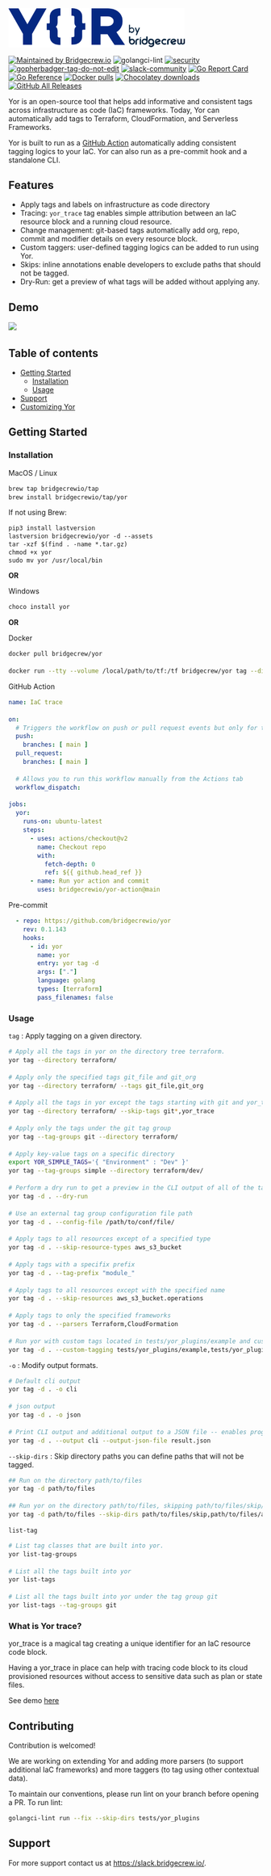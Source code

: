 <img src="https://raw.githubusercontent.com/bridgecrewio/yor/master/docs/yor-logo.png?" width="350">

[![Maintained by Bridgecrew.io](https://img.shields.io/badge/maintained%20by-bridgecrew.io-blueviolet)](https://bridgecrew.io/?utm_source=github&utm_medium=organic_oss&utm_campaign=yor)
![golangci-lint](https://github.com/bridgecrewio/yor/workflows/tests/badge.svg)
[![security](https://github.com/bridgecrewio/yor/actions/workflows/security.yml/badge.svg)](https://github.com/bridgecrewio/yor/actions/workflows/security.yml)
<a href='https://github.com/jpoles1/gopherbadger' target='_blank'>![gopherbadger-tag-do-not-edit](https://img.shields.io/badge/Go%20Coverage-82%25-brightgreen.svg?longCache=true&style=flat)</a>
[![slack-community](https://img.shields.io/badge/Slack-4A154B?style=plastic&logo=slack&logoColor=white)](https://slack.bridgecrew.io/)
[![Go Report Card](https://goreportcard.com/badge/github.com/bridgecrewio/yor)](https://goreportcard.com/report/github.com/bridgecrewio/yor)
[![Go Reference](https://pkg.go.dev/badge/github.com/bridgecrewio/yor.svg)](https://pkg.go.dev/github.com/bridgecrewio/yor)
[![Docker pulls](https://img.shields.io/docker/pulls/bridgecrew/yor.svg)](https://hub.docker.com/r/bridgecrew/yor)
[![Chocolatey downloads](https://img.shields.io/chocolatey/dt/yor?label=chocolatey_downloads)](https://community.chocolatey.org/packages/yor)
[![GitHub All Releases](https://img.shields.io/github/downloads/bridgecrewio/yor/total)](https://github.com/bridgecrewio/yor/releases)

Yor is an open-source tool that helps add informative and consistent tags across infrastructure as code (IaC) frameworks. Today, Yor can automatically add tags to Terraform, CloudFormation, and Serverless Frameworks.

Yor is built to run as a [GitHub Action](https://github.com/bridgecrewio/yor-action) automatically adding consistent tagging logics to your IaC. Yor can also run as a pre-commit hook and a standalone CLI.

## Features
* Apply tags and labels on infrastructure as code directory
* Tracing: ```yor_trace``` tag enables simple attribution between an IaC resource block and a running cloud resource.
* Change management: git-based tags automatically add org, repo, commit and modifier details on every resource block.  
* Custom taggers: user-defined tagging logics can be added to run using Yor.
* Skips: inline annotations enable developers to exclude paths that should not be tagged.
* Dry-Run: get a preview of what tags will be added without applying any.

## Demo
[![](docs/yor_tag_and_trace_recording.gif)](https://raw.githubusercontent.com/bridgecrewio/yor/main/docs/yor_tag_and_trace_recording.gif)

<!-- ### Attributing a directory with tags by user input
[![](docs/yor_terragoat_simple.gif)](https://raw.githubusercontent.com/bridgecrewio/yor/main/docs/yor_terragoat_simple.gif)

### Attributing a resource to an owner
[![](docs/yor_owner.gif)](https://raw.githubusercontent.com/bridgecrewio/yor/main/docs/yor_owner.gif)

### Change management tags
[![](docs/yor_git_tags.gif)](https://raw.githubusercontent.com/bridgecrewio/yor/main/docs/yor_git_tags.gif)

### Trace IaC code to cloud resource
[![](docs/yor_trace.gif)](https://raw.githubusercontent.com/bridgecrewio/yor/main/docs/yor_trace.gif)

### Trace cloud resource to IaC code
[![](docs/yor_file.gif)](https://raw.githubusercontent.com/bridgecrewio/yor/main/docs/yor_file.gif) -->

## **Table of contents**

- [Getting Started](#getting-started)
  - [Installation](#installation)
  - [Usage](#usage)
- [Support](#support)
- [Customizing Yor](CUSTOMIZE.md)

## Getting Started

### Installation
MacOS / Linux
```sh
brew tap bridgecrewio/tap
brew install bridgecrewio/tap/yor
```
If not using Brew:

```
pip3 install lastversion
lastversion bridgecrewio/yor -d --assets
tar -xzf $(find . -name *.tar.gz)
chmod +x yor
sudo mv yor /usr/local/bin
```

__OR__

Windows
```sh
choco install yor
```

__OR__

Docker
```sh
docker pull bridgecrew/yor

docker run --tty --volume /local/path/to/tf:/tf bridgecrew/yor tag --directory /tf
```


GitHub Action
```yaml
name: IaC trace

on:
  # Triggers the workflow on push or pull request events but only for the main branch
  push:
    branches: [ main ]
  pull_request:
    branches: [ main ]

  # Allows you to run this workflow manually from the Actions tab
  workflow_dispatch:

jobs:
  yor:
    runs-on: ubuntu-latest
    steps:
      - uses: actions/checkout@v2
        name: Checkout repo
        with:
          fetch-depth: 0
          ref: ${{ github.head_ref }}
      - name: Run yor action and commit
        uses: bridgecrewio/yor-action@main
```



Pre-commit
```yaml
  - repo: https://github.com/bridgecrewio/yor
    rev: 0.1.143
    hooks:
      - id: yor
        name: yor
        entry: yor tag -d
        args: ["."]
        language: golang
        types: [terraform]
        pass_filenames: false
```

### Usage

`tag` : Apply tagging on a given directory.

```sh
# Apply all the tags in yor on the directory tree terraform.
yor tag --directory terraform/

# Apply only the specified tags git_file and git_org
yor tag --directory terraform/ --tags git_file,git_org

# Apply all the tags in yor except the tags starting with git and yor_trace
yor tag --directory terraform/ --skip-tags git*,yor_trace

# Apply only the tags under the git tag group
yor tag --tag-groups git --directory terraform/

# Apply key-value tags on a specific directory
export YOR_SIMPLE_TAGS='{ "Environment" : "Dev" }'
yor tag --tag-groups simple --directory terraform/dev/

# Perform a dry run to get a preview in the CLI output of all of the tags that will be added using Yor without applying any changes to your IaC files.
yor tag -d . --dry-run

# Use an external tag group configuration file path
yor tag -d . --config-file /path/to/conf/file/

# Apply tags to all resources except of a specified type
yor tag -d . --skip-resource-types aws_s3_bucket

# Apply tags with a specifix prefix
yor tag -d . --tag-prefix "module_"

# Apply tags to all resources except with the specified name
yor tag -d . --skip-resources aws_s3_bucket.operations

# Apply tags to only the specified frameworks
yor tag -d . --parsers Terraform,CloudFormation

# Run yor with custom tags located in tests/yor_plugins/example and custom taggers located in tests/yor_plugins/tag_group_example
yor tag -d . --custom-tagging tests/yor_plugins/example,tests/yor_plugins/tag_group_example
```

`-o` : Modify output formats.

```sh
# Default cli output
yor tag -d . -o cli

# json output
yor tag -d . -o json

# Print CLI output and additional output to a JSON file -- enables programmatic analysis alongside printing human readable results
yor tag -d . --output cli --output-json-file result.json
```

`--skip-dirs` : Skip directory paths you can define paths that will not be tagged.

```sh
## Run on the directory path/to/files
yor tag -d path/to/files

## Run yor on the directory path/to/files, skipping path/to/files/skip/ and path/to/files/another/skip2/
yor tag -d path/to/files --skip-dirs path/to/files/skip,path/to/files/another/skip2
```

`list-tag`

```sh
# List tag classes that are built into yor.
yor list-tag-groups

# List all the tags built into yor
yor list-tags

# List all the tags built into yor under the tag group git
yor list-tags --tag-groups git
```


### What is Yor trace?
yor_trace is a magical tag creating a unique identifier for an IaC resource code block.

Having a yor_trace in place can help with tracing code block to its cloud provisioned resources without access to sensitive data such as plan or state files.

See demo [here](https://yor.io/4.Use%20Cases/useCases.html)
## Contributing

Contribution is welcomed!

We are working on extending Yor and adding more parsers (to support additional IaC frameworks) and more taggers (to tag using other contextual data).

To maintain our conventions, please run lint on your branch before opening a PR. To run lint:
```sh
golangci-lint run --fix --skip-dirs tests/yor_plugins
```

## Support

For more support contact us at https://slack.bridgecrew.io/.
